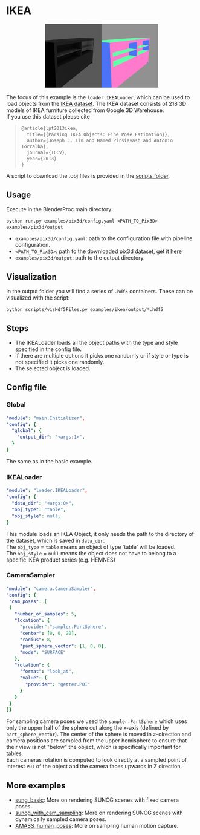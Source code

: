 # IKEA 
<p align="center">
<img src="rendered_example.png" alt="normals and color rendering of example table" width=300>
</p>

The focus of this example is the `loader.IKEALoader`, which can be used to load objects from the [IKEA dataset](http://ikea.csail.mit.edu/).
The IKEA dataset consists of 218 3D models of IKEA furniture collected from Google 3D Warehouse. <br>
If you use this dataset please cite <br>
> ```
>@article{lpt2013ikea,
>   title={{Parsing IKEA Objects: Fine Pose Estimation}},
>   author={Joseph J. Lim and Hamed Pirsiavash and Antonio Torralba},
>   journal={ICCV},
>   year={2013}
>}


A script to download the .obj files is provided in the [scripts folder](../../scripts).

## Usage

Execute in the BlenderProc main directory:

```
python run.py examples/pix3d/config.yaml <PATH_TO_Pix3D> examples/pix3d/output
``` 

* `examples/pix3d/config.yaml`: path to the configuration file with pipeline configuration.
* `<PATH_TO_Pix3D>`: path to the downloaded pix3d dataset, get it [here](http://pix3d.csail.mit.edu/) 
* `examples/pix3d/output`: path to the output directory.

## Visualization

In the output folder you will find a series of `.hdf5` containers. These can be visualized with the script:

```
python scripts/visHdf5Files.py examples/ikea/output/*.hdf5
``` 

## Steps

* The IKEALoader loads all the object paths with the type and style specified in the config file.
* If there are multiple options it picks one randomly or if style or type is not specified it picks one randomly.
* The selected object is loaded.  
 

## Config file

### Global

```yaml
"module": "main.Initializer",
"config": {
  "global": {
    "output_dir": "<args:1>",
  }
}
```

The same as in the basic example.

### IKEALoader 

```yaml
"module": "loader.IKEALoader",
"config": {
  "data_dir": "<args:0>",
  "obj_type": "table",
  "obj_style": null,
}
```
This module loads an IKEA Object, it only needs the path to the directory of the dataset, which is saved in `data_dir`. <br>
The `obj_type` = `table` means an object of type 'table' will be loaded. <br>
The `obj_style` = `null` means the object does not have to belong to a specific IKEA product series (e.g. HEMNES)

### CameraSampler

```yaml
"module": "camera.CameraSampler",
"config": {
 "cam_poses": [
 {
   "number_of_samples": 5,
   "location": {
     "provider":"sampler.PartSphere",
     "center": [0, 0, 20],
     "radius": 8,
     "part_sphere_vector": [1, 0, 0],
     "mode": "SURFACE"
   },
   "rotation": {
     "format": "look_at",
     "value": {
       "provider": "getter.POI"
     }
   }
 }
]}
```
For sampling camera poses we used the ``sampler.PartSphere`` which uses only the upper half of the sphere cut along the x-axis (defined by `part_sphere_vector`). 
The center of the sphere is moved in z-direction and camera positions are sampled from the upper hemisphere to ensure that their view is not "below" the object, which is specifically important for tables.   
Each cameras rotation is computed to look directly at a sampled point of interest ``POI`` of the object and the camera faces upwards in Z direction.

## More examples

* [sung_basic](../suncg_basic): More on rendering SUNCG scenes with fixed camera poses.
* [suncg_with_cam_sampling](../suncg_with_cam_sampling): More on rendering SUNCG scenes with dynamically sampled camera poses.
* [AMASS_human_poses](../amass_human_poses): More on sampling human motion capture.